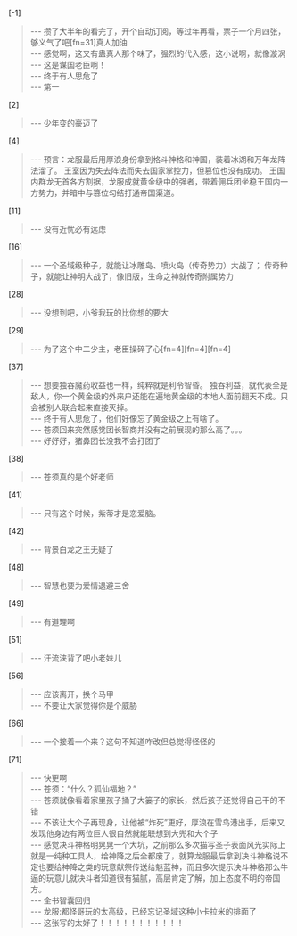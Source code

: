 
[-1] 
>--- 攒了大半年的看完了，开个自动订阅，等过年再看，票子一个月四张，够义气了吧[fn=31]真人加油<br>
>--- 感觉啊，这又有蛊真人那个味了，强烈的代入感，这小说啊，就像漩涡<br>
>--- 这是谋国老臣啊！<br>
>--- 终于有人思危了<br>
>--- 第一<br>

[2] 
>--- 少年变的豪迈了<br>

[4] 
>--- 预言：龙服最后用厚浪身份拿到格斗神格和神国，装着冰湖和万年龙阵法溜了。
王室因为失去阵法而失去国家掌控力，但篡位也没有成功。
王国内群龙无首各方割据，龙服成就黄金级中的强者，带着佣兵团坐稳王国内一方势力，并暗中与篡位勾结打通帝国渠道。<br>

[11] 
>--- 没有近忧必有远虑<br>

[16] 
>--- 一个圣域级种子，就能让冰雕岛、喷火岛（传奇势力）大战了；
传奇种子，就能让神明大战了，像旧版，生命之神就传奇附属势力<br>

[28] 
>--- 没想到吧，小爷我玩的比你想的要大<br>

[29] 
>--- 为了这个中二少主，老臣操碎了心[fn=4][fn=4][fn=4]<br>

[37] 
>--- 想要独吞魔药收益也一样，纯粹就是利令智昏。
独吞利益，就代表全是敌人，你一个黄金级的外来户还能在遍地黄金级的本地人面前翻天不成。只会被别人联合起来直接灭掉。<br>
>--- 终于有人思危了，他们好像忘了黄金级之上有啥了。<br>
>--- 苍须回来突然感觉团长智商并没有之前展现的那么高了。。。<br>
>--- 好好好，猪鼻团长没我不会打团了<br>

[38] 
>--- 苍须真的是个好老师<br>

[41] 
>--- 只有这个时候，紫蒂才是恋爱脑。<br>

[42] 
>--- 背景白龙之王无疑了<br>

[48] 
>--- 智慧也要为爱情退避三舍<br>

[49] 
>--- 有道理啊<br>

[51] 
>--- 汗流浃背了吧小老妹儿<br>

[56] 
>--- 应该离开，换个马甲<br>
>--- 不要让大家觉得你是个威胁<br>

[66] 
>--- 一个接着一个来？这句不知道咋改但总觉得怪怪的<br>

[71] 
>--- 快更啊<br>
>--- 苍须：“什么？狐仙福地？”<br>
>--- 苍须就像看着家里孩子捅了大篓子的家长，然后孩子还觉得自己干的不错<br>
>--- 不该让大个子再现身，让他被“炸死”更好，厚浪在雪鸟港出手，后来又发现他身边有两位巨人很自然就能联想到大兜和大个子<br>
>--- 感觉决斗神格明晃晃一个大坑，之前那么多次描写圣子表面风光实际上就是一纯种工具人，给神降之后全都废了，就算龙服最后拿到决斗神格说不定也要给神降之类的玩意献祭传送给魅蓝神，而且多次提示决斗神格那么牛逼的玩意儿就决斗者知道很有猫腻，高层肯定了解，加上态度不明的帝国方。<br>
>--- 全书智囊回归<br>
>--- 龙服:都怪哥玩的太高级，已经忘记圣域这种小卡拉米的排面了<br>
>--- 这张写的太好了！！！！！！！！！！！<br>
